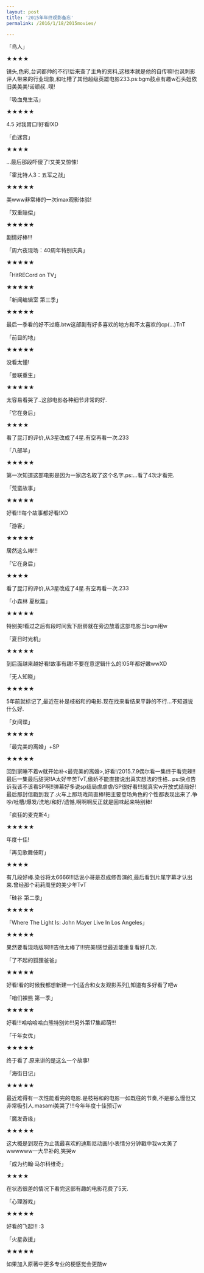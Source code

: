 ```yaml
---
layout: post
title: '2015年年终观影备忘'
permalink: /2016/1/18/2015movies/

---
```


「鸟人」

★★★★

镜头,色彩,台词都帅的不行!后来查了主角的资料,这根本就是他的自传嘛!也讽刺影评人带来的行业现象,和吐槽了其他超级英雄电影233.ps:bgm鼓点有趣w石头姐依旧美美美!诺顿叔..噗!

「吸血鬼生活」

★★★★★

4.5 对我胃口!好看!XD

「血迷宫」

★★★★

...最后那段吓傻了!又美又惊悚!

「霍比特人3：五军之战」

★★★★★

美www非常棒的一次imax观影体验!

「双重赔偿」

★★★★★

剧情好棒!!!

「周六夜现场：40周年特别庆典」

★★★★★

「HitRECord on TV」

★★★★★

「新闻编辑室 第三季」

★★★★★

最后一季看的好不过瘾.btw这部剧有好多喜欢的地方和不太喜欢的cp(...)TnT

「前目的地」

★★★★★

没看太懂!

「曼联重生」

★★★★★

太容易看哭了..这部电影各种细节非常的好.

「它在身后」

★★★★

看了昆汀的评价,从3星改成了4星.有空再看一次.233

「八部半」

★★★★★

第一次知道这部电影是因为一家店名取了这个名字.ps:...看了4次才看完.

「荒蛮故事」

★★★★★

好看!!!每个故事都好看!XD

「游客」

★★★★★

居然这么棒!!!

「它在身后」

★★★★

看了昆汀的评价,从3星改成了4星.有空再看一次.233

「小森林 夏秋篇」

★★★★★

特别美!看过之后有段时间我下厨房就在旁边放着这部电影当bgm用w

「夏日时光机」

★★★★★

到后面越来越好看!故事有趣!不要在意逻辑什么的!05年都好嫩wwXD

「无人知晓」

★★★★★

5年前就标记了,最近在补是枝裕和的电影.现在找来看结果平静的不行...不知道说什么好.

「女间谍」

★★★★★

「最完美的离婚」+SP

★★★★★

回到家睡不着w就开始补<最完美的离婚>,好看!/2015.7.9偶尔看一集终于看完辣!!最后一集最后甜哭!!A太好辛苦TvT,傲娇不能直接说出真实想法的性格.. ps:快点告诉我该不该看SP啊!!弹幕好多说sp结局虐虐虐/SP很好看!!!就真实w开放式结局好!最后那封信戳到我了.火车上那场戏简直棒!把主要登场角色的个性都表现出来了.争吵/吐槽/爆发/洗地/和好/遗憾,啊啊啊反正就是回味起来特别棒!

「疯狂的麦克斯4」

★★★★★

年度十佳!

「再见歌舞伎町」

★★★★

有几段好棒.染谷将太6666!!!话说小哥是忍成修吾演的,最后看到片尾字幕才认出来.曾经那个莉莉周里的美少年TvT

「硅谷 第二季」

★★★★★

「Where The Light Is: John Mayer Live In Los Angeles」

★★★★★

果然要看现场版啊!!!吉他太棒了!!!完美!感觉最近能重复看好几次.

「了不起的狐狸爸爸」

★★★★★

好看!看的时候我都想新建一个[适合和女友观影系列],知道有多好看了吧w

「咱们裸熊 第一季」

★★★★★

好看!!!哈哈哈哈白熊特别帅!!!另外第17集超萌!!!

「千年女优」

★★★★★

终于看了.原来讲的是这么一个故事!

「海街日记」

★★★★★

最近难得有一次性能看完的电影.是枝裕和的电影一如既往的节奏,不是那么慢但又非常吸引人.masami美哭了!!!今年年度十佳预订w

「魔发奇缘」

★★★★★

这大概是到现在为止我最喜欢的迪斯尼动画!小表情分分钟戳中我w太美了wwwwww一大早补的,笑哭w

「成为约翰·马尔科维奇」

★★★★

在状态很差的情况下看完这部有趣的电影花费了5天.

「心理游戏」

★★★★★

好看的飞起!!! :3

「火星救援」

★★★★★

如果加入原著中更多专业的梗感觉会更酷w

